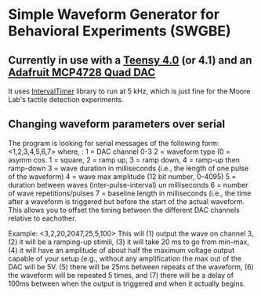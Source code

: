 # Simple Waveform Generator for Behavioral Experiments (SWGBE)
## Currently in use with a [Teensy 4.0](https://www.pjrc.com/store/teensy40.html) (or 4.1) and an [Adafruit MCP4728 Quad DAC](https://www.adafruit.com/product/4470)
It uses [IntervalTimer](https://www.pjrc.com/teensy/td_timing_IntervalTimer.html) library to run at 5 kHz, which is just fine for the Moore Lab's tactile detection experiments.

## Changing waveform parameters over serial
The program is looking for serial messages of the following form:
  <1,2,3,4,5,6,7>
  where,
  : 1 = DAC channel 0-3
  2 = waveform type (0 = asymm cos. 1 = square, 2 = ramp up, 3 = ramp down, 4 = ramp-up then ramp-down
  3 = wave duration in milliseconds (i.e., the length of one pulse of the waveform)
  4 = wave max amplitude (12 bit number, 0-4095)
  5 = duration between waves (inter-pulse-interval) un milliseconds
  6 = number of wave repetitions/pulses
  7 = baseline length in milliseconds (i.e., the time after a waveform is triggered but before the start of the actual waveform. This allows you to offset the timing between the different DAC channels relative to eachother.

Example:
<3,2,20,2047,25,5,100>
This will (1) output the wave on channel 3, (2) it will be a ramping-up stimili, (3) it will take 20 ms to go from min-max, (4) it will have an amplitude of about half the maximum voltage output capable of your setup (e.g., without any amplification the max out of the DAC will be 5V. (5) there will be 25ms between repeats of the waveform, (6) the waveform will be repeated 5 times, and (7) there will be a delay of 100ms between when the output is triggered and when it actually begins.


